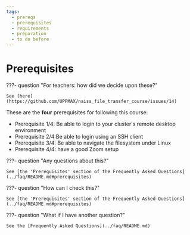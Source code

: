 ```yaml
---
tags:
  - prereqs
  - prerequisites
  - requirements
  - preparation
  - to do before
---
```


# Prerequisites

???- question "For teachers: how did we decide upon these?"

    See [here](https://github.com/UPPMAX/naiss_file_transfer_course/issues/14)

These are the **four** prerequisites for following this course:

- Prerequisite 1/4:
  Be able to login to your cluster's remote desktop environment
- Prerequisite 2/4:Be able to login using an SSH client
- Prerequisite 3/4: Be able to navigate the filesystem under Linux
- Prerequisite 4/4: have a good Zoom setup

???- question "Any questions about this?"

    See [the 'Prerequisites' section of the Frequently Asked Questions](../faq/README.md#prerequisites)

???- question "How can I check this?"

    See [the 'Prerequisites' section of the Frequently Asked Questions](../faq/README.md#prerequisites)

???- question "What if I have another question?"

    See the [Frequently Asked Questions](../faq/README.md)

